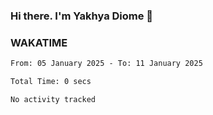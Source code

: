 ### Hi there. I'm Yakhya Diome 👋

### WAKATIME
<!--START_SECTION:waka-->

```txt
From: 05 January 2025 - To: 11 January 2025

Total Time: 0 secs

No activity tracked
```

<!--END_SECTION:waka-->
